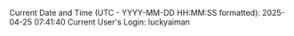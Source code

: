 Current Date and Time (UTC - YYYY-MM-DD HH:MM:SS formatted): 2025-04-25 07:41:40
Current User's Login: luckyaiman
